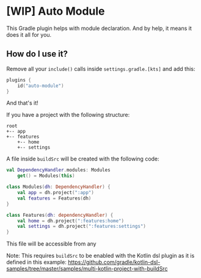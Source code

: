 # [WIP] Auto Module

This Gradle plugin helps with module declaration. And by help, it means it does it all for you.

## How do I use it?

Remove all your `include()` calls inside `settings.gradle.[kts]` and add this:

```kotlin
plugins {
    id("auto-module")
}
```

And that's it!

If you have a project with the following structure:

```
root
+-- app
+-- features
    +-- home
    +-- settings
```

A file inside `buildSrc` will be created with the following code:

```kotlin
val DependencyHandler.modules: Modules
    get() = Modules(this)

class Modules(dh: DependencyHandler) {
    val app = dh.project(":app")
    val features = Features(dh)
}

class Features(dh: dependencyHandler) {
    val home = dh.project(":features:home")
    val settings = dh.project(":features:settings")
}
```

This file will be accessible from any 

Note: This requires `buildSrc` to be enabled with the Kotlin dsl plugin as it is defined in this example: https://github.com/gradle/kotlin-dsl-samples/tree/master/samples/multi-kotlin-project-with-buildSrc
